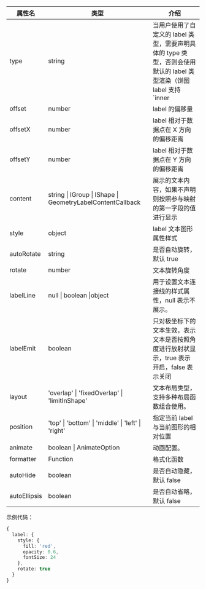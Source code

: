 <!--label样式-->

| 属性名       | 类型                                                       | 介绍                                                                                       |
| ------------ | ---------------------------------------------------------- | ------------------------------------------------------------------------------------------ |
| type         | string                                                     | 当用户使用了自定义的 label 类型，需要声明具体的 type 类型，否则会使用默认的 label 类型渲染（饼图 label 支持 `inner|outer|spider`）|
| offset       | number                                                     | label 的偏移量                                                                             |
| offsetX      | number                                                     | label 相对于数据点在 X 方向的偏移距离                                                      |
| offsetY      | number                                                     | label 相对于数据点在 Y 方向的偏移距离                                                      |
| content      | string \| IGroup \| IShape \| GeometryLabelContentCallback | 展示的文本内容，如果不声明则按照参与映射的第一字段的值进行显示                             |
| style        | object                                                     | label 文本图形属性样式                                                                     |
| autoRotate   | string                                                     | 是否自动旋转，默认 true                                                                    |
| rotate       | number                                                     | 文本旋转角度                                                                               |
| labelLine    | null \| boolean \|object                                   | 用于设置文本连接线的样式属性，null 表示不展示。                                            |
| labelEmit    | boolean                                                    | 只对极坐标下的文本生效，表示文本是否按照角度进行放射状显示，true 表示开启，false 表示关闭  |
| layout       | 'overlap' \| 'fixedOverlap' \| 'limitInShape'              | 文本布局类型，支持多种布局函数组合使用。                                                   |
| position     | 'top' \| 'bottom' \| 'middle' \| 'left' \| 'right'         | 指定当前 label 与当前图形的相对位置                                                        |
| animate      | boolean \| AnimateOption                                   | 动画配置。                                                                                 |
| formatter    | Function                                                   | 格式化函数                                                                                 |
| autoHide     | boolean                                                    | 是否自动隐藏，默认 false                                                                   |
| autoEllipsis | boolean                                                    | 是否自动省略，默认 false                                                                   |

示例代码：

```ts
{
  label: {
    style: {
      fill: 'red',
      opacity: 0.6,
      fontSize: 24
    },
    rotate: true
  }
}
```

